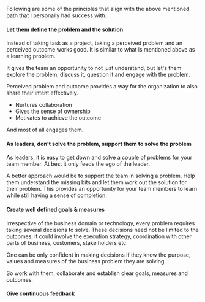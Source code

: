 Following are some of the principles that align with the above mentioned path that I personally had success with.

#### Let them define the problem and the solution

Instead of taking task as a project, taking a perceived problem and an perceived outcome works good. It is similar to what is mentioned above as a learning problem.

It gives the team an opportunity to not just understand, but let's them explore the problem, discuss it, question it and engage with the problem.

Perceived problem and outcome provides a way for the organization to also share their intent effectively.

* Nurtures collaboration
* Gives the sense of ownership
* Motivates to achieve the outcome

And most of all engages them.

#### As leaders, don't solve the problem, support them to solve the problem

As leaders, it is easy to get down and solve a couple of problems for your team member. At best it only feeds the ego of the leader.

A better approach would be to support the team in solving a problem. Help them understand the missing bits and let them work out the solution for their problem. This provides an opportunity for your team members to learn while still having a sense of completion.

#### Create well defined goals & measures

Irrespective of the business domain or technology, every problem requires taking several decisions to solve. These decisions need not be limited to the outcomes, it could involve the execution strategy, coordination with other parts of business, customers, stake holders etc.

One can be only confident in making decisions if they know the purpose, values and measures of the business problem they are solving.

So work with them, collaborate and establish clear goals, measures and outcomes.

#### Give continuous feedback
